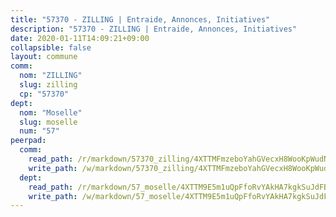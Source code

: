 ```yaml
---
title: "57370 - ZILLING | Entraide, Annonces, Initiatives"
description: "57370 - ZILLING | Entraide, Annonces, Initiatives"
date: 2020-01-11T14:09:21+09:00
collapsible: false
layout: commune
comm:
  nom: "ZILLING"
  slug: zilling
  cp: "57370"
dept:
  nom: "Moselle"
  slug: moselle
  num: "57"
peerpad:
  comm:
    read_path: /r/markdown/57370_zilling/4XTTMFmzeboYahGVecxH8WooKpWudNNxQ9UxRVyqMCunS2VJS
    write_path: /w/markdown/57370_zilling/4XTTMFmzeboYahGVecxH8WooKpWudNNxQ9UxRVyqMCunS2VJS-K3TgUL4LFuDMg517eXXkdwVG2Hjv8dNeJjXWJakJmQimuNQ4jmMpsmFE1zZQuiJZbbSroBMbf9vYxJeshsqBevBih1zAbsJUdy87yscYN91oJpDkBc9xZzWXvyEK7C9uWxsanDXg
  dept:
    read_path: /r/markdown/57_moselle/4XTTM9E5m1uQpFfoRvYAkHA7kgkSuJdFBSCmoLnZ6YvxmqAKj
    write_path: /w/markdown/57_moselle/4XTTM9E5m1uQpFfoRvYAkHA7kgkSuJdFBSCmoLnZ6YvxmqAKj-K3TgTxpsRhjGfb3pJqDaX4rYTLkyLoK3BLA4awBfhTSCoyNhResrhhmfsEF8aKnccedt5XoBzWeRYfKxQxNKv71ETcpGharLRE7rdgTKY3uSaW3Du2dz8v23YEY268mfYmweTFnR
---
```


